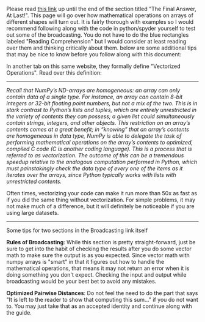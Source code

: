 Please read [this link](https://www.pythonlikeyoumeanit.com/Module3_IntroducingNumpy/Broadcasting.html) up until the end of the section titled "The Final Answer, At Last!". This page will go over how mathematical operations on arrays of different shapes will turn out. It is fairly thorough with examples so I would recommend following along with the code in python/spyder yourself to test out some of the broadcasting. You do not have to do the blue rectangles labeled "Reading Comprehension" but I would consider at least reading over them and thinking critically about them. below are some additional tips that may be nice to know before you follow along with this document:

In another tab on this same website, they formally define "Vectorized Operations". Read over this definition:
________________________________________________________
_Recall that NumPy’s ND-arrays are homogeneous: an array can only contain data of a single type. For instance, an array can contain 8-bit integers or 32-bit floating point numbers, but not a mix of the two. This is in stark contrast to Python’s lists and tuples, which are entirely unrestricted in the variety of contents they can possess; a given list could simultaneously contain strings, integers, and other objects. This restriction on an array’s contents comes at a great benefit; in “knowing” that an array’s contents are homogeneous in data type, NumPy is able to delegate the task of performing mathematical operations on the array’s contents to optimized, compiled C code (C is another coding language). This is a process that is referred to as vectorization. The outcome of this can be a tremendous speedup relative to the analogous computation performed in Python, which must painstakingly check the data type of every one of the items as it iterates over the arrays, since Python typically works with lists with unrestricted contents._

Often times, vectorizing your code can make it run more than 50x as fast as if you did the same thing without vectorization. For simple problems, it may not make much of a difference, but it will definitely be noticeable if you are using large datasets.
_______________________________________________________________________________________

Some tips for two sections in the Broadcasting link itself

**Rules of Broadcasting**: While this section is pretty straight-forward, just be sure to get into the habit of checking the results after you do some vector math to make sure the output is as you expected. Since vector math with numpy arrays is "smart" in that it figures out how to handle the mathematical operations, that means it may not return an error when it is doing something you don't expect. Checking the input and output while broadcasting would be your best bet to avoid any mistakes. 


**Optimized Pairwise Distances**: Do not feel the need to do the part that says "It is left to the reader to show that computing this sum..." if you do not want to. You may just take that as an accepted identity and continue along with the guide. 



